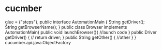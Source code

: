 # cucmber
   glue = {"steps"}, public interface AutomationMain {  String getDriver(); String getBrowserName(); }    public class Browser implements AutomationMain{      public void launchBrowser(){        //launch code     }      public Driver getDriver() {       //  return driver;     }      public String getOther() {         //other     } }  cucumber.api.java.ObjectFactory
